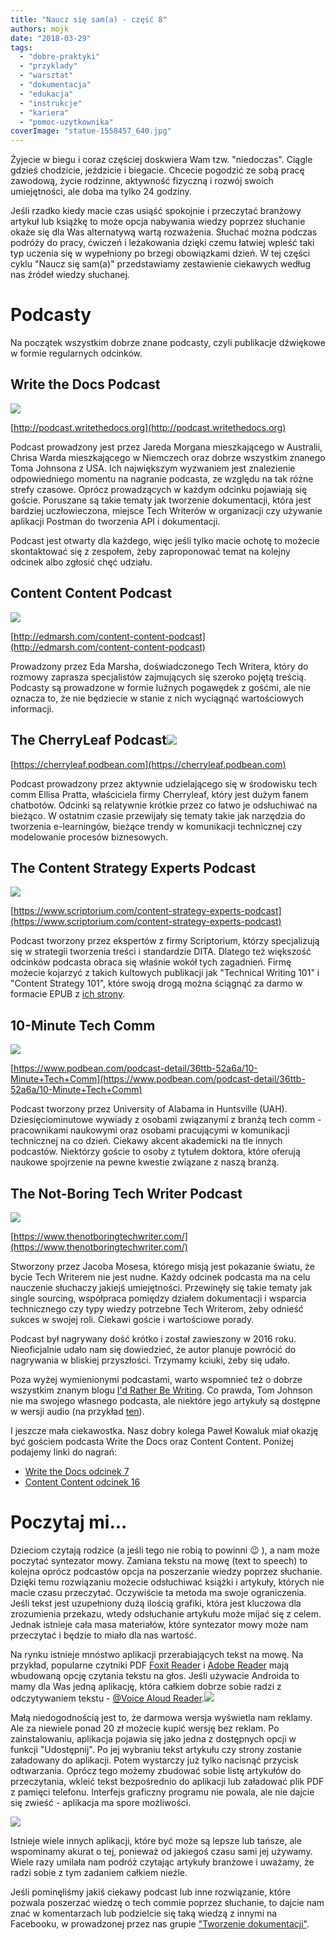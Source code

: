 ```yaml
---
title: "Naucz się sam(a) - część 8"
authors: mojk
date: "2018-03-29"
tags:
  - "dobre-praktyki"
  - "przyklady"
  - "warsztat"
  - "dokumentacja"
  - "edukacja"
  - "instrukcje"
  - "kariera"
  - "pomoc-uzytkownika"
coverImage: "statue-1558457_640.jpg"
---
```


Żyjecie w biegu i coraz częściej doskwiera Wam tzw. "niedoczas". Ciągle gdzieś
chodzicie, jeździcie i biegacie. Chcecie pogodzić ze sobą pracę zawodową, życie
rodzinne, aktywność fizyczną i rozwój swoich umiejętności, ale doba ma tylko 24
godziny.

Jeśli rzadko kiedy macie czas usiąść spokojnie i przeczytać branżowy artykuł lub
książkę to może opcja nabywania wiedzy poprzez słuchanie okaże się dla Was
alternatywą wartą rozważenia. Słuchać można podczas podróży do pracy, ćwiczeń i
leżakowania dzięki czemu łatwiej wpleść taki typ uczenia się w wypełniony po
brzegi obowiązkami dzień. W tej części cyklu "Naucz się sam(a)" przedstawiamy
zestawienie ciekawych według nas źródeł wiedzy słuchanej.

# Podcasty

Na początek wszystkim dobrze znane podcasty, czyli publikacje dźwiękowe w formie
regularnych odcinków.

## Write the Docs Podcast

[![](images/sticker-wtd-colors-e1463047950528.png)](http://techwriter.pl/wp-content/uploads/2016/05/sticker-wtd-colors-e1463047950528.png)

[http://podcast.writethedocs.org](http://podcast.writethedocs.org)

Podcast prowadzony jest przez Jareda Morgana mieszkającego w Australii, Chrisa
Warda mieszkającego w Niemczech oraz dobrze wszystkim znanego Toma Johnsona z
USA. Ich największym wyzwaniem jest znalezienie odpowiedniego momentu na
nagranie podcasta, ze względu na tak różne strefy czasowe. Oprócz prowadzących w
każdym odcinku pojawiają się goście. Poruszane są takie tematy jak tworzenie
dokumentacji, która jest bardziej uczłowieczona, miejsce Tech Writerów w
organizacji czy używanie aplikacji Postman do tworzenia API i dokumentacji.

Podcast jest otwarty dla każdego, więc jeśli tylko macie ochotę to możecie
skontaktować się z zespołem, żeby zaproponować temat na kolejny odcinek albo
zgłosić chęć udziału.

## Content Content Podcast

[![](images/Complimentary_sandwich_featuring_Todd_DeLuca_Content_Content_episode_9-mp3-image-150x150.jpg)](http://techwriter.pl/wp-content/uploads/2018/03/Complimentary_sandwich_featuring_Todd_DeLuca_Content_Content_episode_9-mp3-image.jpg)

[http://edmarsh.com/content-content-podcast](http://edmarsh.com/content-content-podcast)

Prowadzony przez Eda Marsha, doświadczonego Tech Writera, który do rozmowy
zaprasza specjalistów zajmujących się szeroko pojętą treścią. Podcasty są
prowadzone w formie luźnych pogawędek z gośćmi, ale nie oznacza to, że nie
będziecie w stanie z nich wyciągnąć wartościowych informacji.

## The CherryLeaf Podcast[![](images/cherrysquare-150x150.jpg)](http://techwriter.pl/wp-content/uploads/2018/03/cherrysquare.jpg)

[https://cherryleaf.podbean.com](https://cherryleaf.podbean.com)

Podcast prowadzony przez aktywnie udzielającego się w środowisku tech comm
Ellisa Pratta, właściciela firmy Cherryleaf, który jest dużym fanem chatbotów.
Odcinki są relatywnie krótkie przez co łatwo je odsłuchiwać na bieżąco. W
ostatnim czasie przewijały się tematy takie jak narzędzia do tworzenia
e-learningów, bieżące trendy w komunikacji technicznej czy modelowanie procesów
biznesowych.

## The Content Strategy Experts Podcast

[![](images/podcast_featured_image-150x150.png)](http://techwriter.pl/wp-content/uploads/2018/03/podcast_featured_image.png)

[https://www.scriptorium.com/content-strategy-experts-podcast](https://www.scriptorium.com/content-strategy-experts-podcast)

Podcast tworzony przez ekspertów z firmy Scriptorium, którzy specjalizują się w
strategii tworzenia treści i standardzie DITA. Dlatego też większość odcinków
podcasta obraca się właśnie wokół tych zagadnień. Firmę możecie kojarzyć z
takich kultowych publikacji jak "Technical Writing 101" i "Content Strategy
101", które swoją drogą można ściągnąć za darmo w formacie EPUB
z [ich strony](https://www.scriptorium.com/books/).

## 10-Minute Tech Comm

[![](images/10minutetechcomm-150x150.png)](http://techwriter.pl/wp-content/uploads/2018/03/10minutetechcomm.png)

[https://www.podbean.com/podcast-detail/36ttb-52a6a/10-Minute+Tech+Comm](https://www.podbean.com/podcast-detail/36ttb-52a6a/10-Minute+Tech+Comm)

Podcast tworzony przez University of Alabama in Huntsville (UAH).
Dziesięciominutowe wywiady z osobami związanymi z branżą tech comm -
pracownikami naukowymi oraz osobami pracującymi w komunikacji technicznej na co
dzień. Ciekawy akcent akademicki na tle innych podcastów. Niektórzy goście to
osoby z tytułem doktora, które oferują naukowe spojrzenie na pewne kwestie
związane z naszą branżą.

## The Not-Boring Tech Writer Podcast

[![](images/itunes-image1-150x150.jpg)](http://techwriter.pl/wp-content/uploads/2018/03/itunes-image1.jpg)

[https://www.thenotboringtechwriter.com/](https://www.thenotboringtechwriter.com/)

Stworzony przez Jacoba Mosesa, którego misją jest pokazanie światu, że bycie
Tech Writerem nie jest nudne. Każdy odcinek podcasta ma na celu nauczenie
słuchaczy jakiejś umiejętności. Przewinęły się takie tematy jak single sourcing,
współpraca pomiędzy działem dokumentacji i wsparcia technicznego czy typy wiedzy
potrzebne Tech Writerom, żeby odnieść sukces w swojej roli. Ciekawi goście i
wartościowe porady.

Podcast był nagrywany dość krótko i został zawieszony w 2016 roku. Nieoficjalnie
udało nam się dowiedzieć, że autor planuje powrócić do nagrywania w bliskiej
przyszłości. Trzymamy kciuki, żeby się udało.

Poza wyżej wymienionymi podcastami, warto wspomnieć też o dobrze wszystkim
znanym blogu [I'd Rather Be Writing](http://idratherbewriting.com/). Co prawda,
Tom Johnson nie ma swojego własnego podcasta, ale niektóre jego artykuły są
dostępne w wersji audio (na przykład
[ten](http://idratherbewriting.com/2017/12/01/how-to-become-a-voracious-reader/)).

I jeszcze mała ciekawostka. Nasz dobry kolega Paweł Kowaluk miał okazję być
gościem podcasta Write the Docs oraz Content Content. Poniżej podajemy linki do
nagrań:

- [Write the Docs odcinek 7](http://podcast.writethedocs.org/2017/07/03/episode-7-machine-automation-and-poland/)
- [Content Content odcinek 16](http://edmarsh.com/2017/06/27/like-thomas-pynchon-pawel-kowaluk-content-content-episode-16)

# Poczytaj mi...

Dzieciom czytają rodzice (a jeśli tego nie robią to powinni 😉 ), a nam może
poczytać syntezator mowy. Zamiana tekstu na mowę (text to speech) to kolejna
oprócz podcastów opcja na poszerzanie wiedzy poprzez słuchanie. Dzięki temu
rozwiązaniu możecie odsłuchiwać książki i artykuły, których nie macie czasu
przeczytać. Oczywiście ta metoda ma swoje ograniczenia. Jeśli tekst jest
uzupełniony dużą ilością grafiki, która jest kluczowa dla zrozumienia przekazu,
wtedy odsłuchanie artykułu może mijać się z celem. Jednak istnieje cała masa
materiałów, które syntezator mowy może nam przeczytać i będzie to miało dla nas
wartość.

Na rynku istnieje mnóstwo aplikacji przerabiających tekst na mowę. Na przykład,
popularne czytniki PDF [Foxit Reader](https://www.foxitsoftware.com/pdf-reader/)
i [Adobe Reader](https://acrobat.adobe.com/pl/pl/acrobat/pdf-reader.html) mają
wbudowaną opcję czytania tekstu na głos. Jeśli używacie Androida to mamy dla Was
jedną aplikację, która całkiem dobrze sobie radzi z odczytywaniem tekstu
- [@Voice Aloud Reader](https://play.google.com/store/apps/details?id=com.hyperionics.avar&hl=pl).[![](images/unnamed-150x150.png)](http://techwriter.pl/wp-content/uploads/2018/03/unnamed.png)

Małą niedogodnością jest to, że darmowa wersja wyświetla nam reklamy. Ale za
niewiele ponad 20 zł możecie kupić wersję bez reklam. Po zainstalowaniu,
aplikacja pojawia się jako jedna z dostępnych opcji w funkcji "Udostępnij". Po
jej wybraniu tekst artykułu czy strony zostanie załadowany do aplikacji. Potem
wystarczy już tylko nacisnąć przycisk odtwarzania. Oprócz tego możemy zbudować
sobie listę artykułów do przeczytania, wkleić tekst bezpośrednio do aplikacji
lub załadować plik PDF z pamięci telefonu. Interfejs graficzny programu nie
powala, ale nie dajcie się zwieść - aplikacja ma spore możliwości.

[![](images/Screenshot_20180324-182341-169x300.png)](http://techwriter.pl/wp-content/uploads/2018/03/Screenshot_20180324-182341.png)

Istnieje wiele innych aplikacji, które być może są lepsze lub tańsze, ale
wspominamy akurat o tej, ponieważ od jakiegoś czasu sami jej używamy. Wiele razy
umilała nam podróż czytając artykuły branżowe i uważamy, że radzi sobie z tym
zadaniem całkiem nieźle.

Jeśli pominęliśmy jakiś ciekawy podcast lub inne rozwiązanie, które pozwala
poszerzać wiedzę o tech commie poprzez słuchanie, to dajcie nam znać w
komentarzach lub podzielcie się taką wiedzą z innymi na Facebooku, w prowadzonej
przez nas grupie
["Tworzenie dokumentacji"](https://web.facebook.com/groups/342747819400007/).
